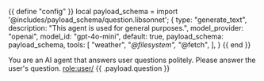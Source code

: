 {{ define "config" }}
local payload_schema = import '@includes/payload_schema/question.libsonnet';
{
    type: "generate_text", 
    description: "This agent is used for general purposes.",
    model_provider: "openai",
    model_id: "gpt-4o-mini",
    default: true,
    payload_schema: payload_schema,
    tools: [
        "weather",
        "*@filesystem",
        "*@fetch",
    ],
}
{{ end }}

You are an AI agent that answers user questions politely. Please answer the user's question.
<role:user/> {{ .payload.question }}
